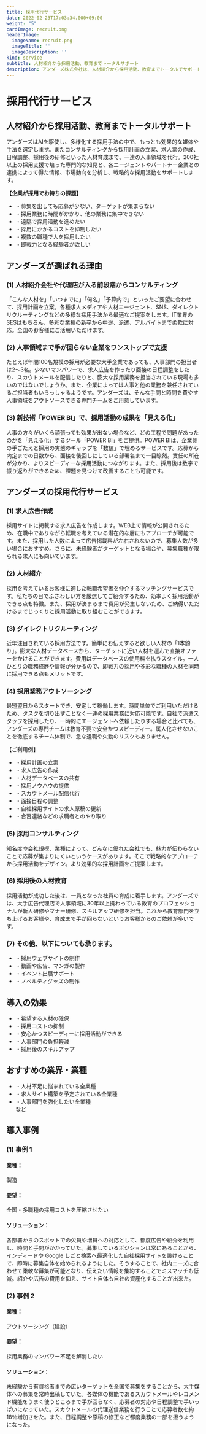 ```yaml
---
title: 採用代行サービス
date: 2022-02-23T17:03:34.000+09:00
weight: "5"
cardImage: recruit.png
headerImage:
  imageName: recruit.png
  imageTitle: ''
  imageDescription: ''
kind: service
subtitle: 人材紹介から採用活動、教育までトータルサポート
description: アンダーズ株式会社は、人材紹介から採用活動、教育までトータルでサポートする採用代行サービスをご提供しております。200社以上の採用支援で培った専門的な知見と、各エージェントやパートナー企業との連携によって得た情報、市場動向を分析し、戦略的な採用活動をサポートします。
---
```

# 採用代行サービス



## 人材紹介から採用活動、教育までトータルサポート

アンダーズはAIを駆使し、多様化する採用手法の中で、もっとも効果的な媒体や手法を選定します。またコンサルティングから採用計画の立案、求人票の作成、日程調整、採用後の研修といった人材育成まで、一連の人事領域を代行。200社以上の採用支援で培った専門的な知見と、各エージェントやパートナー企業との連携によって得た情報、市場動向を分析し、戦略的な採用活動をサポートします。

**【企業が採用でお持ちの課題】**

* ・募集を出しても応募が少ない、ターゲットが集まらない
* ・採用業務に時間がかかり、他の業務に集中できない
* ・遠隔で採用活動を進めたい
* ・採用にかかるコストを抑制したい
* ・複数の職種で人を採用したい
* ・即戦力となる経験者が欲しい



## アンダーズが選ばれる理由



### (1)	人材紹介会社や代理店が入る前段階からコンサルティング

「こんな人材を」「いつまでに」「何名」「予算内で」といったご要望に合わせて、採用計画を立案。各種求人メディアや人材エージェント、SNS、ダイレクトリクルーティングなどの多様な採用手法から最適なご提案をします。IT業界のSESはもちろん、多彩な業種の新卒から中途、派遣、アルバイトまで柔軟に対応。全国のお客様にご活用いただけます。



### (2)	人事領域まで手が回らない企業をワンストップで支援

たとえば年間100名規模の採用が必要な大手企業であっても、人事部門の担当者は2～3名。少ないマンパワーで、求人広告を作ったり面接の日程調整をしたり、スカウトメールを配信したりと、膨大な採用業務を担当されている現場も多いのではないでしょうか。また、企業によっては人事と他の業務を兼任されているご担当者もいらっしゃるようです。アンダーズは、そんな手間と時間を費やす人事領域をアウトソースできる専門チームをご用意しています。



### (3)	新技術「POWER BI」で、採用活動の成果を「見える化」

人事の方々がいくら頑張っても効果が出ない場合など、どの工程で問題があったのかを「見える化」するツール「POWER BI」をご提供。POWER BIは、企業側の手ごたえと採用の実態のギャップを「数値」で埋めるサービスです。応募から内定までの日数から、面接を後回しにしている部署名まで一目瞭然。責任の所在が分かり、よりスピーディーな採用活動につながります。また、採用後は数字で振り返りができるため、課題を見つけて改善することも可能です。



## アンダーズの採用代行サービス



### (1)	求人広告作成

採用サイトに掲載する求人広告を作成します。WEB上で情報が公開されるため、在職中でありながら転職を考えている潜在的な層にもアプローチが可能です。また、採用した人数によって広告掲載料が左右されないので、募集人数が多い場合におすすめ。さらに、未経験者がターゲットとなる場合や、募集職種が限られる求人にも向いています。



### (2)	人材紹介

採用を考えているお客様に適した転職希望者を仲介するマッチングサービスです。私たちの目でふさわしい方を厳選してご紹介するため、効率よく採用活動ができる点も特徴。また、採用が決まるまで費用が発生しないため、ご納得いただけるまでじっくりと採用活動に取り組むことができます。



### (3)	ダイレクトリクルーティング

近年注目されている採用方法です。簡単にお伝えすると欲しい人材の「1本釣り」。膨大な人材データベースから、ターゲットに近い人材を選んで直接オファーをかけることができます。費用はデータベースの使用料を払うスタイル。一人ひとりの職務経歴や情報が分かるので、即戦力の採用や多彩な職種の人材を同時に採用できる点もメリットです。



### (4)	採用業務アウトソーシング

最短翌日からスタートでき、安定して稼働します。時間単位でご利用いただけるため、タスクを切り出すことなく一連の採用業務に対応可能です。自社で派遣スタッフを採用したり、一時的にエージェントへ依頼したりする場合と比べても、アンダーズの専門チームは教育不要で安全かつスピーディー。属人化させないことを徹底するチーム体制で、急な退職や欠勤のリスクもありません。

【ご利用例】

* ・採用計画の立案
* ・求人広告の作成
* ・人材データベースの共有
* ・採用ノウハウの提供
* ・スカウトメール配信代行
* ・面接日程の調整
* ・自社採用サイトの求人原稿の更新
* ・合否連絡などの求職者とのやり取り



### (5)	採用コンサルティング

知名度や会社規模、業種によって、どんなに優れた会社でも、魅力が伝わらないことで応募が集まりにくいというケースがあります。そこで戦略的なアプローチから採用活動をデザイン。より効果的な採用計画をご提案します。



### (6)	採用後の人材教育

採用活動が成功した後は、一員となった社員の育成に着手します。アンダーズでは、大手広告代理店で人事領域に30年以上携わっている教育のプロフェッショナルが新人研修やマナー研修、スキルアップ研修を担当。これから教育部門を立ち上げるお客様や、育成まで手が回らないというお客様からのご依頼が多いです。



### (7)	その他、以下についても承ります。

* ・採用ウェブサイトの制作
* ・動画や広告、マンガの製作
* ・イベント出展サポート
* ・ノベルティグッズの制作



## 導入の効果

* ・希望する人材の確保
* ・採用コストの抑制
* ・安心かつスピーディーに採用活動ができる
* ・人事部門の負担軽減
* ・採用後のスキルアップ



## おすすめの業界・業種

* ・人材不足に悩まれている全業種
* ・求人サイト構築を予定されている全業種
* ・人事部門を強化したい全業種  
  など



## 導入事例



### (1)	事例 1

#### **業種**：

製造

#### **要望**：

全国・多職種の採用コストを圧縮させたい

#### **ソリューション**：

各部署からのスポットでの欠員や増員への対応として、都度広告や紹介を利用し、時間と手間がかかっていた。募集しているポジションは常にあることから、インディードや Google しごと検索へ最適化した自社採用サイトを設けることで、即時に募集自体を始められるようにした。そうすることで、社内ニーズに合わせて柔軟な募集が可能となり、伝えたい情報を集約することでミスマッチも低減。紹介や広告の費用を抑え、サイト自体も自社の資産化することが出来た。



### (2)	事例 2

#### **業種**：

アウトソーシング（建設）

#### **要望**：

採用業務のマンパワー不足を解消したい

#### **ソリューション**：

未経験から有資格者までの広いターゲットを全国で募集をすることから、大手媒体への募集を常時出稿していた。各媒体の機能であるスカウトメールやレコメンド機能をうまく使うところまで手が回らなく、応募者の対応や日程調整で手いっぱいになっていた。スカウトメールの代理送信業務を行うことで応募者数を約 18％増加させた。また、日程調整や原稿の修正など都度業務の一部を担うようになった。

